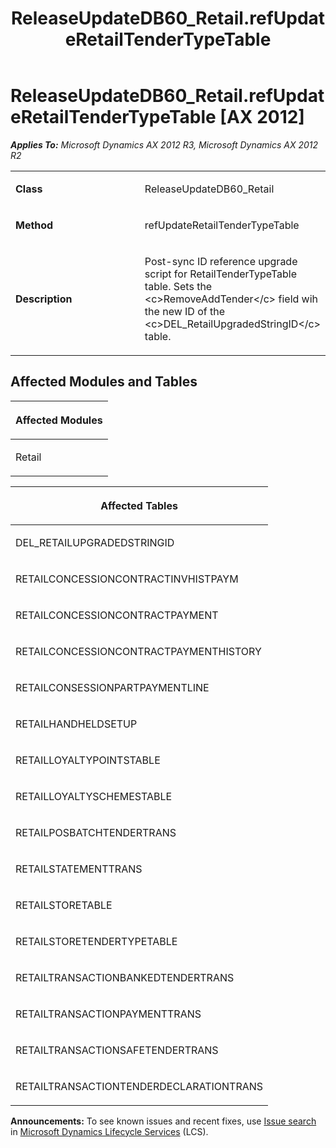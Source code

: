﻿---
title: ReleaseUpdateDB60_Retail.refUpdateRetailTenderTypeTable
TOCTitle: ReleaseUpdateDB60_Retail.refUpdateRetailTenderTypeTable
ms:assetid: 0ab602eb-2ee1-2dc9-0984-55fa8ba318ee
ms:mtpsurl: https://msdn.microsoft.com/en-us/library/JJ735628(v=AX.60)
ms:contentKeyID: 49706539
ms.date: 05/18/2015
mtps_version: v=AX.60
---

# ReleaseUpdateDB60\_Retail.refUpdateRetailTenderTypeTable [AX 2012]


_**Applies To:** Microsoft Dynamics AX 2012 R3, Microsoft Dynamics AX 2012 R2_

<table>
<colgroup>
<col style="width: 50%" />
<col style="width: 50%" />
</colgroup>
<tbody>
<tr class="odd">
<td><p><strong>Class</strong></p></td>
<td><p>ReleaseUpdateDB60_Retail</p></td>
</tr>
<tr class="even">
<td><p><strong>Method</strong></p></td>
<td><p>refUpdateRetailTenderTypeTable</p></td>
</tr>
<tr class="odd">
<td><p><strong>Description</strong></p></td>
<td><p>Post-sync ID reference upgrade script for RetailTenderTypeTable table. Sets the &lt;c&gt;RemoveAddTender&lt;/c&gt; field wih the new ID of the &lt;c&gt;DEL_RetailUpgradedStringID&lt;/c&gt; table.</p></td>
</tr>
</tbody>
</table>


## Affected Modules and Tables

<table>
<colgroup>
<col style="width: 100%" />
</colgroup>
<thead>
<tr class="header">
<th><p>Affected Modules</p></th>
</tr>
</thead>
<tbody>
<tr class="odd">
<td><p>Retail</p></td>
</tr>
</tbody>
</table>


<table>
<colgroup>
<col style="width: 100%" />
</colgroup>
<thead>
<tr class="header">
<th><p>Affected Tables</p></th>
</tr>
</thead>
<tbody>
<tr class="odd">
<td><p>DEL_RETAILUPGRADEDSTRINGID</p></td>
</tr>
<tr class="even">
<td><p>RETAILCONCESSIONCONTRACTINVHISTPAYM</p></td>
</tr>
<tr class="odd">
<td><p>RETAILCONCESSIONCONTRACTPAYMENT</p></td>
</tr>
<tr class="even">
<td><p>RETAILCONCESSIONCONTRACTPAYMENTHISTORY</p></td>
</tr>
<tr class="odd">
<td><p>RETAILCONSESSIONPARTPAYMENTLINE</p></td>
</tr>
<tr class="even">
<td><p>RETAILHANDHELDSETUP</p></td>
</tr>
<tr class="odd">
<td><p>RETAILLOYALTYPOINTSTABLE</p></td>
</tr>
<tr class="even">
<td><p>RETAILLOYALTYSCHEMESTABLE</p></td>
</tr>
<tr class="odd">
<td><p>RETAILPOSBATCHTENDERTRANS</p></td>
</tr>
<tr class="even">
<td><p>RETAILSTATEMENTTRANS</p></td>
</tr>
<tr class="odd">
<td><p>RETAILSTORETABLE</p></td>
</tr>
<tr class="even">
<td><p>RETAILSTORETENDERTYPETABLE</p></td>
</tr>
<tr class="odd">
<td><p>RETAILTRANSACTIONBANKEDTENDERTRANS</p></td>
</tr>
<tr class="even">
<td><p>RETAILTRANSACTIONPAYMENTTRANS</p></td>
</tr>
<tr class="odd">
<td><p>RETAILTRANSACTIONSAFETENDERTRANS</p></td>
</tr>
<tr class="even">
<td><p>RETAILTRANSACTIONTENDERDECLARATIONTRANS</p></td>
</tr>
</tbody>
</table>

  
**Announcements:** To see known issues and recent fixes, use [Issue search](http://go.microsoft.com/fwlink/?linkid=389258) in [Microsoft Dynamics Lifecycle Services](http://go.microsoft.com/fwlink/?linkid=306505) (LCS).

